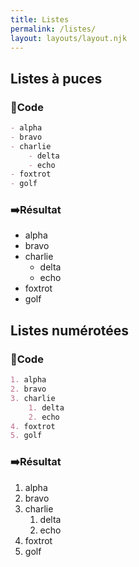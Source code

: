 ```yaml
---
title: Listes
permalink: /listes/
layout: layouts/layout.njk
---
```



## Listes à puces

### 📄Code

```md
- alpha
- bravo
- charlie
	- delta
	- echo
- foxtrot
- golf
```

### ➡️Résultat

- alpha
- bravo
- charlie
	- delta
	- echo
- foxtrot
- golf

## Listes numérotées

### 📄Code

```md
1. alpha
2. bravo
3. charlie
	1. delta
	2. echo
4. foxtrot
5. golf
```

### ➡️Résultat

1. alpha
2. bravo
3. charlie
	1. delta
	2. echo
4. foxtrot
5. golf